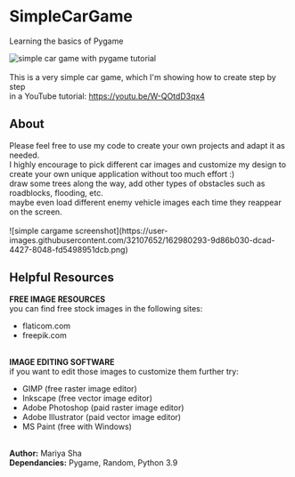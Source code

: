 # SimpleCarGame
Learning the basics of Pygame

![simple car game with pygame tutorial](https://user-images.githubusercontent.com/32107652/162979446-549c88e8-59ff-48b7-ae93-fa4c77204b88.png)
<br>
<br>
This is a very simple car game, which I'm showing how to create step by step
<br>
in a YouTube tutorial: https://youtu.be/W-QOtdD3qx4
<br>
<h2>About</h2>
Please feel free to use my code to create your own projects and adapt it as needed.
<br>
I highly encourage to pick different car images and customize my design to
<br>
create your own unique application without too much effort :)
<br>
draw some trees along the way, add other types of obstacles such as roadblocks, flooding, etc.
<br>
maybe even load different enemy vehicle images each time they reappear on the screen.
<br>
<br>
![simple cargame screenshot](https://user-images.githubusercontent.com/32107652/162980293-9d86b030-dcad-4427-8048-fd5498951dcb.png)

<h2>Helpful Resources</h2>
<b>FREE IMAGE RESOURCES</b>
<br>
you can find free stock images in the following sites:
<br>

- flaticom.com
- freepik.com
<br>
<b>IMAGE EDITING SOFTWARE</b>
<br>
if you want to edit those images to customize them further try:
<br>

- GIMP (free raster image editor)
- Inkscape (free vector image editor)
- Adobe Photoshop (paid raster image editor)
- Adobe Illustrator (paid vector image editor)
- MS Paint (free with Windows)
<br>
<b>Author:</b> Mariya Sha
<br>
<b>Dependancies:</b> Pygame, Random, Python 3.9
<br>
<br>
